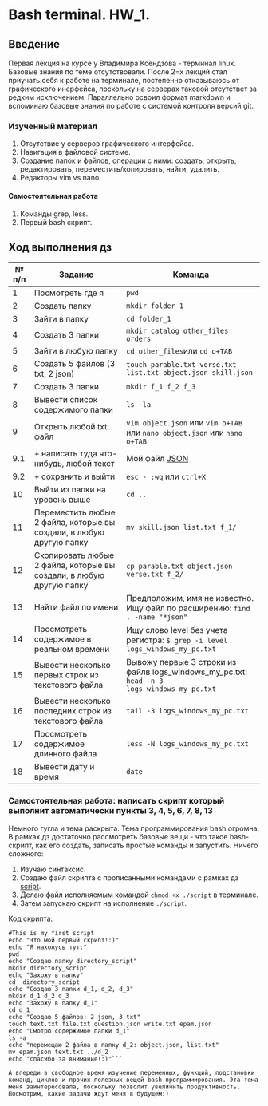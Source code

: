 
# Bash terminal. HW_1.

## Введение
Первая лекция на курсе у Владимира Ксендзова - терминал linux. Базовые знания по теме отсутствовали. После 2=х лекций стал приучать себя к работе на терминале, постепенно отказываюсь от графического инерфейса, поскольку на серверах таковой отсутствет за редким исключением. Параллельно освоил формат markdown и вспоминаю базовые знания по работе с системой контроля версий git.

### Изученный материал
1. Отсутствие у серверов графического интерфейса.
2. Навигация в файловой системе.
3. Создание папок и файлов, операции с ними: создать, открыть, редактировать, переместить/копировать, найти, удалить.
4. Редакторы vim vs nano.

#### Самостоятельная работа
1. Команды grep, less.
2. Первый bash скрипт.

## Ход выполнения дз

№ п/п | Задание | Команда
-|-|-
1|Посмотреть где я|```pwd```
2|Создать папку|```mkdir folder_1```
3|Зайти в папку|```cd folder_1```
4|Создать 3 папки|```mkdir catalog other_files orders```
5|Зайти в любую папку|```cd other_files```или ```cd o+TAB```
6|Создать 5 файлов (3 txt, 2 json)|```touch parable.txt verse.txt list.txt object.json skill.json``` 
7|Создать 3 папки|```mkdir f_1 f_2 f_3```
8|Вывести список содержимого папки|```ls -la```
9|Открыть любой txt файл|```vim object.json``` или ```vim o+TAB``` или ```nano object.json``` или ```nano o+TAB```
9.1|+ написать туда что-нибудь, любой текст| Мой файл [JSON](https://github.com/klimovich-anton/first_repo_sandbox/blob/52bdc131e47ccce6afba3c8457985b4713645682/1.json "Я скопировал файл в репозиторий")
9.2|+ сохранить и выйти|```esc - :wq``` или ```ctrl+X```
10|Выйти из папки на уровень выше|```cd ..```
11|Переместить любые 2 файла, которые вы создали, в любую другую папку|```mv skill.json list.txt f_1/```
12|Скопировать любые 2 файла, которые вы создали, в любую другую папку|```cp parable.txt object.json verse.txt f_2/```
13|Найти файл по имени|Предположим, имя не известно. Ищу файл по расширению: ```find . -name "*json"```
14|Просмотреть содержимое в реальном времени|Ищу слово level без учета регистра: ```$ grep -i level logs_windows_my_pc.txt```
15|Вывести несколько первых строк из текстового файла|Вывожу первые 3 строки из файлв logs_windows_my_pc.txt: ```head -n 3 logs_windows_my_pc.txt```
16|Вывести несколько последних строк из текстового файла|```tail -3 logs_windows_my_pc.txt```
17|Просмотреть содержимое длинного файла|```less -N logs_windows_my_pc.txt```
18|Вывести дату и время|```date```

### Самостоятельная работа: написать скрипт который выполнит автоматически пункты 3, 4, 5, 6, 7, 8, 13

Немного гугла и тема раскрыта. Тема программирования bash огромна. В рамках дз достаточно рассмотреть базовые вещи - что такое bash-скрипт, как его создать, записать простые команды и запустить. Ничего сложного:
1. Изучаю синтаксис.
2. Создаю файл скрипта с прописанными командами с рамках дз [script](https://github.com/klimovich-anton/first_repo_sandbox/blob/52bdc131e47ccce6afba3c8457985b4713645682/1.json "Я скопировал файл в репозиторий").
3. Делаю файл исполняемым командой ```chmod +x ./script``` в терминале.
4. Затем запускаю скрипт на исполнение ```./script```. 

Код скрипта:
```#!/bin/bash
#This is my first script
echo "Это мой первый скрипт!:)"
echo "Я нахожусь тут:"
pwd
echo "Создаю папку directory_script"
mkdir directory_script
echo "Захожу в папку"
cd  directory_script
echo "Создаю 3 папки d_1, d_2, d_3"
mkdir d_1 d_2 d_3
echo "Захожу в папку d_1"
cd d_1
echo "Создаю 5 файлов: 2 json, 3 txt"
touch text.txt file.txt question.json write.txt epam.json
echo "Смотрю содержимое папки d_1"
ls -a
echo "перемещаю 2 файла в папку d_2: object.json, list.txt"
mv epam.json text.txt ../d_2
echo "спасибо за внимание!:)"```

А впереди в свободное время изучение переменных, функций, подстановки команд, циклов и прочих полезных вещей bash-программирования. Эта тема меня заинтересовала, поскольку позволит увеличить продуктивность. Посмотрим, какие задачи ждут меня в будущем:)
